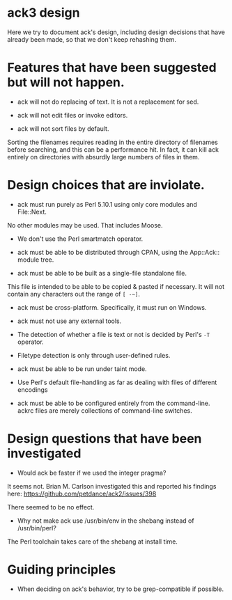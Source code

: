 # ack3 design

Here we try to document ack's design, including design decisions
that have already been made, so that we don't keep rehashing them.

# Features that have been suggested but will not happen.

* ack will not do replacing of text.  It is not a replacement for sed.

* ack will not edit files or invoke editors.

* ack will not sort files by default.

Sorting the filenames requires reading in the entire directory of
filenames before searching, and this can be a performance hit.  In fact,
it can kill ack entirely on directories with absurdly large numbers of
files in them.

# Design choices that are inviolate.

* ack must run purely as Perl 5.10.1 using only core modules and File::Next.

No other modules may be used.  That includes Moose.

* We don't use the Perl smartmatch operator.

* ack must be able to be distributed through CPAN, using the App::Ack:: module tree.

* ack must be able to be built as a single-file standalone file.

This file is intended to be able to be copied & pasted if necessary.
It will not contain any characters out the range of `[ -~]`.

* ack must be cross-platform.  Specifically, it must run on Windows.

* ack must not use any external tools.

* The detection of whether a file is text or not is decided by Perl's `-T` operator.

* Filetype detection is only through user-defined rules.

* ack must be able to be run under taint mode.

* Use Perl's default file-handling as far as dealing with files of
different encodings

* ack must be able to be configured entirely from the command-line.
ackrc files are merely collections of command-line switches.


# Design questions that have been investigated

* Would ack be faster if we used the integer pragma?

It seems not.  Brian M. Carlson investigated this and reported his
findings here: https://github.com/petdance/ack2/issues/398

There seemed to be no effect.

* Why not make ack use /usr/bin/env in the shebang instead of /usr/bin/perl?

The Perl toolchain takes care of the shebang at install time.

# Guiding principles

* When deciding on ack's behavior, try to be grep-compatible if possible.
